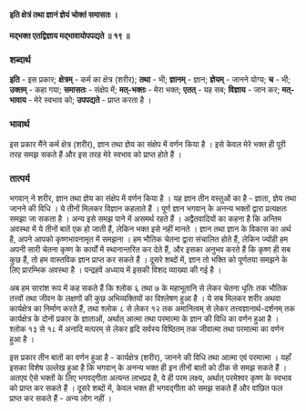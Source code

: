 #### इति क्षेत्रं तथा ज्ञानं ज्ञेयं चोक्तं समासतः ।
#### मद्भक्त एतद्विज्ञाय मद्भावायोपपद्यते ॥ १९ ॥

### शब्दार्थ

**इति** - इस प्रकार; **क्षेत्रम्** - कर्म का क्षेत्र (शरीर); **तथा** - भी; **ज्ञानम्** - ज्ञान; **ज्ञेयम्** - जानने योग्य; **च** - भी; **उक्तम्** - कहा गया; **समासतः** - संक्षेप में; **मत्-भक्तः** - मेरा भक्त; **एतत्** - यह सब; **विज्ञाय** - जान कर; **मत्-भावाय** - मेरे स्वभाव को; **उपपद्यते** - प्राप्त करता है ।

### भावार्थ

इस प्रकार मैंने कर्म क्षेत्र (शरीर), ज्ञान तथा ज्ञेय का संक्षेप में वर्णन किया है । इसे केवल मेरे भक्त ही पूरी तरह समझ सकते हैं और इस तरह मेरे स्वभाव को प्राप्त होते हैं ।

### तात्पर्य

भगवान् ने शरीर, ज्ञान तथा ज्ञेय का संक्षेप में वर्णन किया है । यह ज्ञान तीन वस्तुओं का है - ज्ञाता, ज्ञेय तथा जानने की विधि । ये तीनों मिलकर विज्ञान कहलाते हैं । पूर्ण ज्ञान भगवान् के अनन्य भक्तों द्वारा प्रत्यक्षतः समझा जा सकता है । अन्य इसे समझ पाने में असमर्थ रहते हैं । अद्वैतवादियों का कहना है कि अन्तिम अवस्था में ये तीनों बातें एक हो जाती हैं, लेकिन भक्त इसे नहीं मानते । ज्ञान तथा ज्ञान के विकास का अर्थ है, अपने आपको कृष्णभावनामृत में समझना । हम भौतिक चेतना द्वारा संचालित होते हैं, लेकिन ज्योंही हम अपनी सारी चेतना कृष्ण के कार्यों में स्थानान्तरित कर देते हैं, और इसका अनुभव करते हैं कि कृष्ण ही सब कुछ हैं, तो हम वास्तविक ज्ञान प्राप्त कर सकते हैं । दूसरे शब्दों में, ज्ञान तो भक्ति को पूर्णतया समझने के लिए प्रारम्भिक अवस्था है । पन्द्रहवें अध्याय में इसकी विशद व्याख्या की गई है ।

अब हम सारांश रूप में कह सकते हैं कि श्लोक ६ तथा ७ के महाभूतानि से लेकर चेतना धृतिः तक भौतिक तत्त्वों तथा जीवन के लक्षणों की कुछ अभिव्यक्तियों का विश्लेषण हुआ है । ये सब मिलकर शरीर अथवा कार्यक्षेत्र का निर्माण करते हैं, तथा श्लोक ८ से लेकर १२ तक अमानित्वम् से लेकर तत्त्वज्ञानार्थ-दर्शनम् तक कार्यक्षेत्र के दोनों प्रकार के ज्ञाताओं, अर्थात् आत्मा तथा परमात्मा के ज्ञान की विधि का वर्णन हुआ है । श्लोक १३ से १८ में अनादि मत्परम् से लेकर हृदि सर्वस्य विष्ठितम् तक जीवात्मा तथा परमात्मा का वर्णन हुआ है ।

इस प्रकार तीन बातों का वर्णन हुआ है - कार्यक्षेत्र (शरीर), जानने की विधि तथा आत्मा एवं परमात्मा । यहाँ इसका विशेष उल्लेख हुआ है कि भगवान् के अनन्य भक्त ही इन तीनों बातों को ठीक से समझ सकते हैं । अतएव ऐसे भक्तों के लिए भगवद्गीता अत्यन्त लाभप्रद है, वे ही परम लक्ष्य, अर्थात् परमेश्वर कृष्ण के स्वभाव को प्राप्त कर सकते हैं । दूसरे शब्दों में, केवल भक्त ही भगवद्गीता को समझ सकते हैं और वांछित फल प्राप्त कर सकते हैं - अन्य लोग नहीं ।
